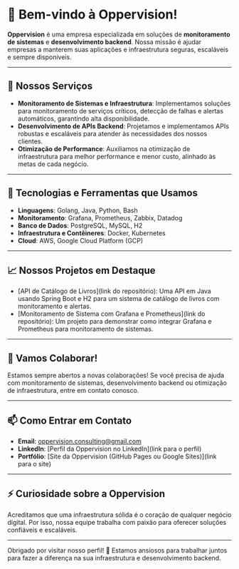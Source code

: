 # 👋 Bem-vindo à Oppervision!

**Oppervision** é uma empresa especializada em soluções de **monitoramento de sistemas** e **desenvolvimento backend**. Nossa missão é ajudar empresas a manterem suas aplicações e infraestrutura seguras, escaláveis e sempre disponíveis.

---

## 👀 Nossos Serviços
- **Monitoramento de Sistemas e Infraestrutura**: Implementamos soluções para monitoramento de serviços críticos, detecção de falhas e alertas automáticos, garantindo alta disponibilidade.
- **Desenvolvimento de APIs Backend**: Projetamos e implementamos APIs robustas e escaláveis para atender às necessidades dos nossos clientes.
- **Otimização de Performance**: Auxiliamos na otimização de infraestrutura para melhor performance e menor custo, alinhado às metas de cada negócio.

---

## 🌱 Tecnologias e Ferramentas que Usamos
- **Linguagens**: Golang, Java, Python, Bash
- **Monitoramento**: Grafana, Prometheus, Zabbix, Datadog
- **Banco de Dados**: PostgreSQL, MySQL, H2
- **Infraestrutura e Contêineres**: Docker, Kubernetes
- **Cloud**: AWS, Google Cloud Platform (GCP)

---

## 📈 Nossos Projetos em Destaque
- [API de Catálogo de Livros](link do repositório): Uma API em Java usando Spring Boot e H2 para um sistema de catálogo de livros com monitoramento e alertas.
- [Monitoramento de Sistema com Grafana e Prometheus](link do repositório): Um projeto para demonstrar como integrar Grafana e Prometheus para monitoramento de sistemas.

---

## 🤝 Vamos Colaborar!
Estamos sempre abertos a novas colaborações! Se você precisa de ajuda com monitoramento de sistemas, desenvolvimento backend ou otimização de infraestrutura, entre em contato conosco.

---

## 📫 Como Entrar em Contato
- **Email**: oppervision.consulting@gmail.com
- **LinkedIn**: [Perfil da Oppervision no LinkedIn](link para o perfil)
- **Portfólio**: [Site da Oppervision (GitHub Pages ou Google Sites)](link para o site)

---

## ⚡ Curiosidade sobre a Oppervision
Acreditamos que uma infraestrutura sólida é o coração de qualquer negócio digital. Por isso, nossa equipe trabalha com paixão para oferecer soluções confiáveis e escaláveis.

---

Obrigado por visitar nosso perfil! 🎉 Estamos ansiosos para trabalhar juntos para fazer a diferença na sua infraestrutura e desenvolvimento backend.
